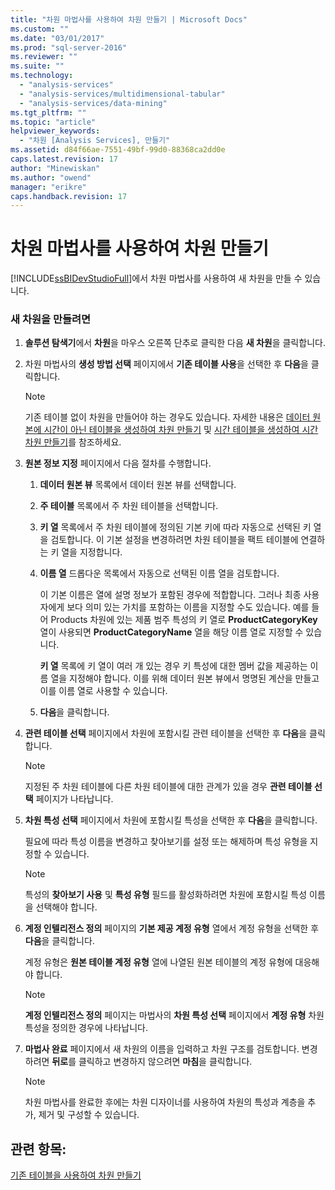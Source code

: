 ```yaml
---
title: "차원 마법사를 사용하여 차원 만들기 | Microsoft Docs"
ms.custom: ""
ms.date: "03/01/2017"
ms.prod: "sql-server-2016"
ms.reviewer: ""
ms.suite: ""
ms.technology: 
  - "analysis-services"
  - "analysis-services/multidimensional-tabular"
  - "analysis-services/data-mining"
ms.tgt_pltfrm: ""
ms.topic: "article"
helpviewer_keywords: 
  - "차원 [Analysis Services], 만들기"
ms.assetid: d84f66ae-7551-49bf-99d0-88368ca2dd0e
caps.latest.revision: 17
author: "Minewiskan"
ms.author: "owend"
manager: "erikre"
caps.handback.revision: 17
---
```

# 차원 마법사를 사용하여 차원 만들기
  [!INCLUDE[ssBIDevStudioFull](../../includes/ssbidevstudiofull-md.md)]에서 차원 마법사를 사용하여 새 차원을 만들 수 있습니다.  
  
### 새 차원을 만들려면  
  
1.  **솔루션 탐색기**에서 **차원**을 마우스 오른쪽 단추로 클릭한 다음 **새 차원**을 클릭합니다.  
  
2.  차원 마법사의 **생성 방법 선택** 페이지에서 **기존 테이블 사용**을 선택한 후 **다음**을 클릭합니다.  
  
    > [!NOTE]  
    >  기존 테이블 없이 차원을 만들어야 하는 경우도 있습니다. 자세한 내용은 [데이터 원본에 시간이 아닌 테이블을 생성하여 차원 만들기](../../analysis-services/multidimensional-models/create-a-dimension-by-generating-a-non-time-table-in-the-data-source.md) 및 [시간 테이블을 생성하여 시간 차원 만들기](../../analysis-services/multidimensional-models/create-a-time-dimension-by-generating-a-time-table.md)를 참조하세요.  
  
3.  **원본 정보 지정** 페이지에서 다음 절차를 수행합니다.  
  
    1.  **데이터 원본 뷰** 목록에서 데이터 원본 뷰를 선택합니다.  
  
    2.  **주 테이블** 목록에서 주 차원 테이블을 선택합니다.  
  
    3.  **키 열** 목록에서 주 차원 테이블에 정의된 기본 키에 따라 자동으로 선택된 키 열을 검토합니다. 이 기본 설정을 변경하려면 차원 테이블을 팩트 테이블에 연결하는 키 열을 지정합니다.  
  
    4.  **이름 열** 드롭다운 목록에서 자동으로 선택된 이름 열을 검토합니다.  
  
         이 기본 이름은 열에 설명 정보가 포함된 경우에 적합합니다. 그러나 최종 사용자에게 보다 의미 있는 가치를 포함하는 이름을 지정할 수도 있습니다. 예를 들어 Products 차원에 있는 제품 범주 특성의 키 열로 **ProductCategoryKey** 열이 사용되면 **ProductCategoryName** 열을 해당 이름 열로 지정할 수 있습니다.  
  
         **키 열** 목록에 키 열이 여러 개 있는 경우 키 특성에 대한 멤버 값을 제공하는 이름 열을 지정해야 합니다. 이를 위해 데이터 원본 뷰에서 명명된 계산을 만들고 이를 이름 열로 사용할 수 있습니다.  
  
    5.  **다음**을 클릭합니다.  
  
4.  **관련 테이블 선택** 페이지에서 차원에 포함시킬 관련 테이블을 선택한 후 **다음**을 클릭합니다.  
  
    > [!NOTE]  
    >  지정된 주 차원 테이블에 다른 차원 테이블에 대한 관계가 있을 경우 **관련 테이블 선택** 페이지가 나타납니다.  
  
5.  **차원 특성 선택** 페이지에서 차원에 포함시킬 특성을 선택한 후 **다음**을 클릭합니다.  
  
     필요에 따라 특성 이름을 변경하고 찾아보기를 설정 또는 해제하며 특성 유형을 지정할 수 있습니다.  
  
    > [!NOTE]  
    >  특성의 **찾아보기 사용** 및 **특성 유형** 필드를 활성화하려면 차원에 포함시킬 특성 이름을 선택해야 합니다.  
  
6.  **계정 인텔리전스 정의** 페이지의 **기본 제공 계정 유형** 열에서 계정 유형을 선택한 후 **다음**을 클릭합니다.  
  
     계정 유형은 **원본 테이블 계정 유형** 열에 나열된 원본 테이블의 계정 유형에 대응해야 합니다.  
  
    > [!NOTE]  
    >  **계정 인텔리전스 정의** 페이지는 마법사의 **차원 특성 선택** 페이지에서 **계정 유형** 차원 특성을 정의한 경우에 나타납니다.  
  
7.  **마법사 완료** 페이지에서 새 차원의 이름을 입력하고 차원 구조를 검토합니다. 변경하려면 **뒤로**를 클릭하고 변경하지 않으려면 **마침**을 클릭합니다.  
  
    > [!NOTE]  
    >  차원 마법사를 완료한 후에는 차원 디자이너를 사용하여 차원의 특성과 계층을 추가, 제거 및 구성할 수 있습니다.  
  
## 관련 항목:  
 [기존 테이블을 사용하여 차원 만들기](../../analysis-services/multidimensional-models/create-a-dimension-by-using-an-existing-table.md)  
  
  
